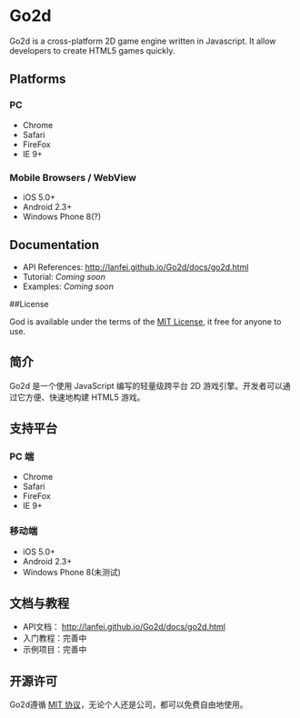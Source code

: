 # Go2d

Go2d is a cross-platform 2D game engine written in Javascript. It allow developers to create HTML5 games quickly.

## Platforms

### PC

 - Chrome
 - Safari
 - FireFox
 - IE 9+

### Mobile Browsers / WebView

 - iOS 5.0+
 - Android 2.3+
 - Windows Phone 8(?)

## Documentation

 - API References: http://lanfei.github.io/Go2d/docs/go2d.html
 - Tutorial: *Coming soon*
 - Examples: *Coming soon*

##License

God is available under the terms of the [MIT License](https://github.com/Lanfei/Go2d/blob/master/LICENSE), it free for anyone to use.

## 简介

Go2d 是一个使用 JavaScript 编写的轻量级跨平台 2D 游戏引擎。开发者可以通过它方便、快速地构建 HTML5 游戏。

## 支持平台

### PC 端

 - Chrome
 - Safari
 - FireFox
 - IE 9+

### 移动端

 - iOS 5.0+
 - Android 2.3+
 - Windows Phone 8(未测试)

## 文档与教程

 - API文档： http://lanfei.github.io/Go2d/docs/go2d.html
 - 入门教程：完善中
 - 示例项目：完善中

## 开源许可

Go2d遵循 [MIT 协议](https://github.com/Lanfei/Go2d/blob/master/LICENSE)，无论个人还是公司，都可以免费自由地使用。
